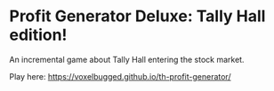 # Profit Generator Deluxe: Tally Hall edition!
An incremental game about Tally Hall entering the stock market.

Play here: https://voxelbugged.github.io/th-profit-generator/
